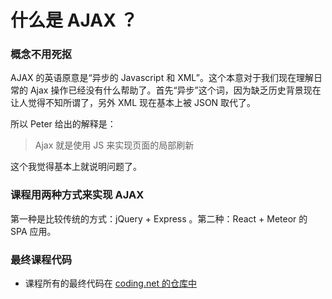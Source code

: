 # 什么是 AJAX ？

### 概念不用死抠

AJAX 的英语原意是“异步的 Javascript 和 XML”。这个本意对于我们现在理解日常的 Ajax 操作已经没有什么帮助了。首先“异步”这个词，因为缺乏历史背景现在让人觉得不知所谓了，另外 XML 现在基本上被 JSON 取代了。

所以 Peter 给出的解释是：

> Ajax 就是使用 JS 来实现页面的局部刷新

这个我觉得基本上就说明问题了。

### 课程用两种方式来实现 AJAX

第一种是比较传统的方式：jQuery + Express 。第二种：React + Meteor 的 SPA 应用。

### 最终课程代码

- 课程所有的最终代码在 [coding.net 的仓库中](https://coding.net/u/happypeter/p/meteor-express-ajax-demo/git)
